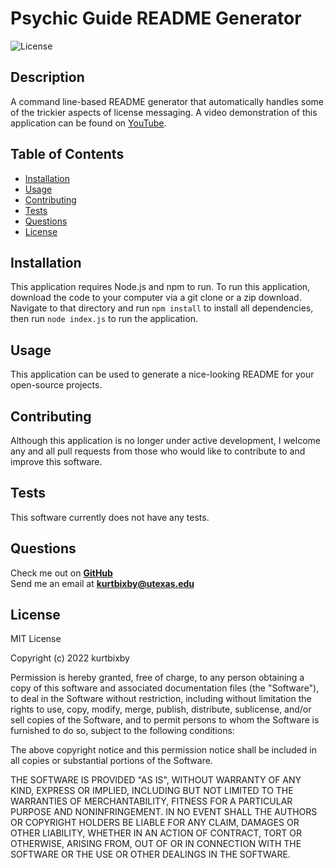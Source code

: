# Psychic Guide README Generator

![License](https://img.shields.io/badge/License-MIT-blue.svg)

## Description

A command line-based README generator that automatically handles some of the trickier aspects of license messaging. A video demonstration of this application can be found on [YouTube](https://youtu.be/ZAbc8G_GdEs).

## Table of Contents

- [Installation](#installation)
- [Usage](#usage)
- [Contributing](#contributing)
- [Tests](#tests)
- [Questions](#questions)
- [License](#license)

## Installation

This application requires Node.js and npm to run. To run this application, download the code to your computer via a git clone or a zip download. Navigate to that directory and run ```npm install``` to install all dependencies, then run ```node index.js``` to run the application.

## Usage

This application can be used to generate a nice-looking README for your open-source projects.

## Contributing

Although this application is no longer under active development, I welcome any and all pull requests from those who would like to contribute to and improve this software.

## Tests

This software currently does not have any tests.

## Questions

Check me out on __[GitHub](https://github.com/kurtbixby)__  
Send me an email at __[kurtbixby@utexas.edu](mailto:kurtbixby@utexas.edu)__

## License

MIT License

Copyright (c) 2022 kurtbixby

Permission is hereby granted, free of charge, to any person obtaining a copy
of this software and associated documentation files (the "Software"), to deal
in the Software without restriction, including without limitation the rights
to use, copy, modify, merge, publish, distribute, sublicense, and/or sell
copies of the Software, and to permit persons to whom the Software is
furnished to do so, subject to the following conditions:

The above copyright notice and this permission notice shall be included in all
copies or substantial portions of the Software.

THE SOFTWARE IS PROVIDED "AS IS", WITHOUT WARRANTY OF ANY KIND, EXPRESS OR
IMPLIED, INCLUDING BUT NOT LIMITED TO THE WARRANTIES OF MERCHANTABILITY,
FITNESS FOR A PARTICULAR PURPOSE AND NONINFRINGEMENT. IN NO EVENT SHALL THE
AUTHORS OR COPYRIGHT HOLDERS BE LIABLE FOR ANY CLAIM, DAMAGES OR OTHER
LIABILITY, WHETHER IN AN ACTION OF CONTRACT, TORT OR OTHERWISE, ARISING FROM,
OUT OF OR IN CONNECTION WITH THE SOFTWARE OR THE USE OR OTHER DEALINGS IN THE
SOFTWARE.
